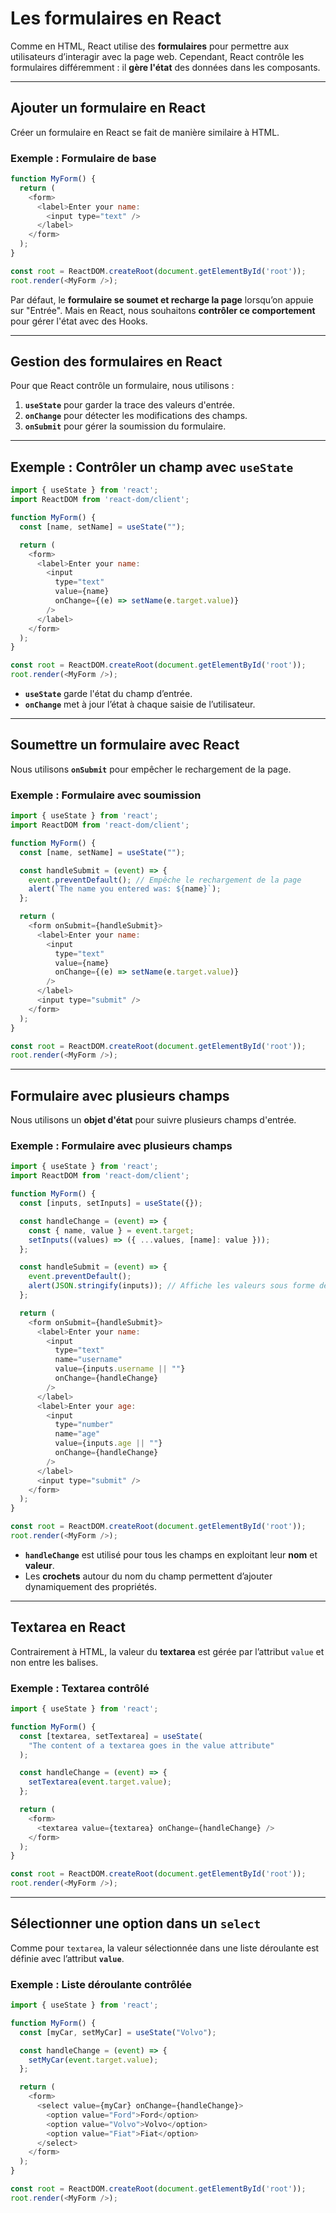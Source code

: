 # Les formulaires en React

Comme en HTML, React utilise des **formulaires** pour permettre aux utilisateurs d’interagir avec la page web. Cependant, React contrôle les formulaires différemment : il **gère l'état** des données dans les composants.

---

## Ajouter un formulaire en React

Créer un formulaire en React se fait de manière similaire à HTML.

### Exemple : Formulaire de base

```javascript
function MyForm() {
  return (
    <form>
      <label>Enter your name:
        <input type="text" />
      </label>
    </form>
  );
}

const root = ReactDOM.createRoot(document.getElementById('root'));
root.render(<MyForm />);
```

Par défaut, le **formulaire se soumet et recharge la page** lorsqu’on appuie sur "Entrée". Mais en React, nous souhaitons **contrôler ce comportement** pour gérer l'état avec des Hooks.

---

## Gestion des formulaires en React

Pour que React contrôle un formulaire, nous utilisons :
1. **`useState`** pour garder la trace des valeurs d'entrée.
2. **`onChange`** pour détecter les modifications des champs.
3. **`onSubmit`** pour gérer la soumission du formulaire.

---

## Exemple : Contrôler un champ avec `useState`

```javascript
import { useState } from 'react';
import ReactDOM from 'react-dom/client';

function MyForm() {
  const [name, setName] = useState("");

  return (
    <form>
      <label>Enter your name:
        <input 
          type="text" 
          value={name} 
          onChange={(e) => setName(e.target.value)} 
        />
      </label>
    </form>
  );
}

const root = ReactDOM.createRoot(document.getElementById('root'));
root.render(<MyForm />);
```

- **`useState`** garde l'état du champ d’entrée.
- **`onChange`** met à jour l’état à chaque saisie de l’utilisateur.

---

## Soumettre un formulaire avec React

Nous utilisons **`onSubmit`** pour empêcher le rechargement de la page.

### Exemple : Formulaire avec soumission

```javascript
import { useState } from 'react';
import ReactDOM from 'react-dom/client';

function MyForm() {
  const [name, setName] = useState("");

  const handleSubmit = (event) => {
    event.preventDefault(); // Empêche le rechargement de la page
    alert(`The name you entered was: ${name}`);
  };

  return (
    <form onSubmit={handleSubmit}>
      <label>Enter your name:
        <input 
          type="text" 
          value={name} 
          onChange={(e) => setName(e.target.value)} 
        />
      </label>
      <input type="submit" />
    </form>
  );
}

const root = ReactDOM.createRoot(document.getElementById('root'));
root.render(<MyForm />);
```

---

## Formulaire avec plusieurs champs

Nous utilisons un **objet d'état** pour suivre plusieurs champs d'entrée.

### Exemple : Formulaire avec plusieurs champs

```javascript
import { useState } from 'react';
import ReactDOM from 'react-dom/client';

function MyForm() {
  const [inputs, setInputs] = useState({});

  const handleChange = (event) => {
    const { name, value } = event.target;
    setInputs((values) => ({ ...values, [name]: value }));
  };

  const handleSubmit = (event) => {
    event.preventDefault();
    alert(JSON.stringify(inputs)); // Affiche les valeurs sous forme de chaîne JSON
  };

  return (
    <form onSubmit={handleSubmit}>
      <label>Enter your name:
        <input 
          type="text" 
          name="username" 
          value={inputs.username || ""} 
          onChange={handleChange} 
        />
      </label>
      <label>Enter your age:
        <input 
          type="number" 
          name="age" 
          value={inputs.age || ""} 
          onChange={handleChange} 
        />
      </label>
      <input type="submit" />
    </form>
  );
}

const root = ReactDOM.createRoot(document.getElementById('root'));
root.render(<MyForm />);
```

- **`handleChange`** est utilisé pour tous les champs en exploitant leur **nom** et **valeur**.
- Les **crochets** autour du nom du champ permettent d’ajouter dynamiquement des propriétés.

---

## Textarea en React

Contrairement à HTML, la valeur du **textarea** est gérée par l’attribut `value` et non entre les balises.

### Exemple : Textarea contrôlé

```javascript
import { useState } from 'react';

function MyForm() {
  const [textarea, setTextarea] = useState(
    "The content of a textarea goes in the value attribute"
  );

  const handleChange = (event) => {
    setTextarea(event.target.value);
  };

  return (
    <form>
      <textarea value={textarea} onChange={handleChange} />
    </form>
  );
}

const root = ReactDOM.createRoot(document.getElementById('root'));
root.render(<MyForm />);
```

---

## Sélectionner une option dans un `select`

Comme pour `textarea`, la valeur sélectionnée dans une liste déroulante est définie avec l’attribut **`value`**.

### Exemple : Liste déroulante contrôlée

```javascript
import { useState } from 'react';

function MyForm() {
  const [myCar, setMyCar] = useState("Volvo");

  const handleChange = (event) => {
    setMyCar(event.target.value);
  };

  return (
    <form>
      <select value={myCar} onChange={handleChange}>
        <option value="Ford">Ford</option>
        <option value="Volvo">Volvo</option>
        <option value="Fiat">Fiat</option>
      </select>
    </form>
  );
}

const root = ReactDOM.createRoot(document.getElementById('root'));
root.render(<MyForm />);
```
